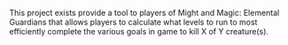 This project exists provide a tool to players of Might and Magic: Elemental Guardians that allows players to calculate what levels to run to most efficiently complete the various goals in game to kill X of Y creature(s).